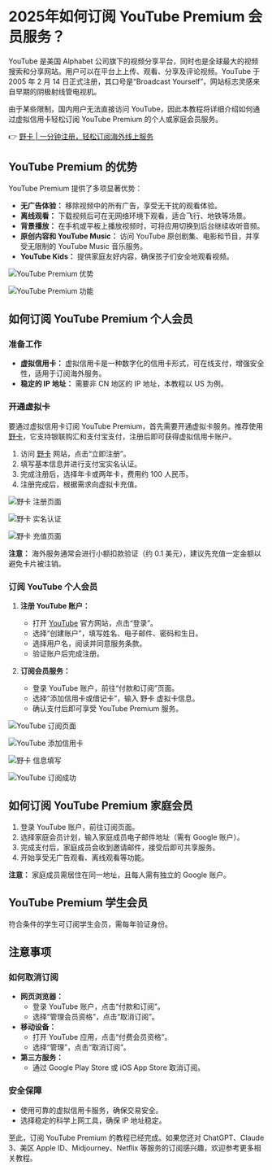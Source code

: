 # 2025年如何订阅 YouTube Premium 会员服务？

YouTube 是美国 Alphabet 公司旗下的视频分享平台，同时也是全球最大的视频搜索和分享网站。用户可以在平台上上传、观看、分享及评论视频。YouTube 于 2005 年 2 月 14 日正式注册，其口号是“Broadcast Yourself”，网站标志灵感来自早期的阴极射线管电视机。

由于某些限制，国内用户无法直接访问 YouTube，因此本教程将详细介绍如何通过虚拟信用卡轻松订阅 YouTube Premium 的个人或家庭会员服务。

👉 [野卡 | 一分钟注册，轻松订阅海外线上服务](https://bbtdd.com/yeka)

## YouTube Premium 的优势

YouTube Premium 提供了多项显著优势：

- **无广告体验：** 移除视频中的所有广告，享受无干扰的观看体验。
- **离线观看：** 下载视频后可在无网络环境下观看，适合飞行、地铁等场景。
- **背景播放：** 在手机或平板上播放视频时，可将应用切换到后台继续收听音频。
- **原创内容和 YouTube Music：** 访问 YouTube 原创剧集、电影和节目，并享受无限制的 YouTube Music 音乐服务。
- **YouTube Kids：** 提供家庭友好内容，确保孩子们安全地观看视频。

![YouTube Premium 优势](https://bbtdd.com/wp-content/uploads/img/6546781557737.webp)

![YouTube Premium 功能](https://bbtdd.com/wp-content/uploads/img/9896818214.webp)

## 如何订阅 YouTube Premium 个人会员

### 准备工作

- **虚拟信用卡：** 虚拟信用卡是一种数字化的信用卡形式，可在线支付，增强安全性，适用于订阅海外服务。
- **稳定的 IP 地址：** 需要非 CN 地区的 IP 地址，本教程以 US 为例。

### 开通虚拟卡

要通过虚拟信用卡订阅 YouTube Premium，首先需要开通虚拟卡服务。推荐使用 [野卡](https://bbtdd.com/yeka)，它支持银联购汇和支付宝支付，注册后即可获得虚拟信用卡账户。

1. 访问 [野卡](https://bbtdd.com/yeka) 网站，点击“立即注册”。
2. 填写基本信息并进行支付宝实名认证。
3. 完成注册后，选择年卡或两年卡，费用约 100 人民币。
4. 注册完成后，根据需求向虚拟卡充值。

![野卡 注册页面](https://bbtdd.com/wp-content/uploads/img/6379679343.webp)

![野卡 实名认证](https://bbtdd.com/wp-content/uploads/img/4783585866452.webp)

![野卡 充值页面](https://bbtdd.com/wp-content/uploads/img/681739975.webp)

**注意：** 海外服务通常会进行小额扣款验证（约 0.1 美元），建议先充值一定金额以避免卡片被注销。

### 订阅 YouTube 个人会员

1. **注册 YouTube 账户：**
   - 打开 [YouTube](http://www.youtube.com) 官方网站，点击“登录”。
   - 选择“创建账户”，填写姓名、电子邮件、密码和生日。
   - 选择用户名，阅读并同意服务条款。
   - 验证账户后完成注册。

2. **订阅会员服务：**
   - 登录 YouTube 账户，前往“付款和订阅”页面。
   - 选择“添加信用卡或借记卡”，输入 野卡 虚拟卡信息。
   - 确认支付后即可享受 YouTube Premium 服务。

![YouTube 订阅页面](https://bbtdd.com/wp-content/uploads/img/97740244238531.webp)

![YouTube 添加信用卡](https://bbtdd.com/wp-content/uploads/img/4856891511713.webp)

![野卡 信息填写](https://bbtdd.com/wp-content/uploads/img/1443934047381.webp)

![YouTube 订阅成功](https://bbtdd.com/wp-content/uploads/img/25767982131835.webp)

## 如何订阅 YouTube Premium 家庭会员

1. 登录 YouTube 账户，前往订阅页面。
2. 选择家庭会员计划，输入家庭成员电子邮件地址（需有 Google 账户）。
3. 完成支付后，家庭成员会收到邀请邮件，接受后即可共享服务。
4. 开始享受无广告观看、离线观看等功能。

**注意：** 家庭成员需居住在同一地址，且每人需有独立的 Google 账户。

## YouTube Premium 学生会员

符合条件的学生可订阅学生会员，需每年验证身份。

## 注意事项

### 如何取消订阅

- **网页浏览器：**
  - 登录 YouTube 账户，点击“付款和订阅”。
  - 选择“管理会员资格”，点击“取消订阅”。
- **移动设备：**
  - 打开 YouTube 应用，点击“付费会员资格”。
  - 选择“管理”，点击“取消订阅”。
- **第三方服务：**
  - 通过 Google Play Store 或 iOS App Store 取消订阅。

### 安全保障

- 使用可靠的虚拟信用卡服务，确保交易安全。
- 选择稳定的科学上网工具，确保 IP 地址稳定。

至此，订阅 YouTube Premium 的教程已经完成。如果您还对 ChatGPT、Claude 3、美区 Apple ID、Midjourney、Netflix 等服务的订阅感兴趣，欢迎参考更多相关教程。